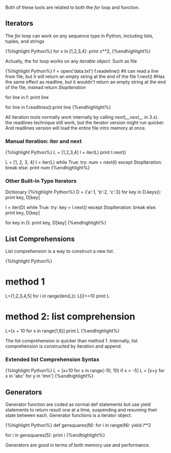Both of these tools are related to both the *for* loop and function.

## Iterators
The *for* loop can work on any sequence type in Python, including lists, tuples, and strings

{%highlight Python%}
for x in [1,2,3,4]: print x**2,
{%endhighlight%}

Actually, the for loop works on any *iterable object*. Such as file

{%highlight Python%}
f = open('data.txt')
f.readeline()         #it can read a line from file, but it will return an empty string at the end of the file
f.next()              #Has the same effect as readline, but it wouldn't return an empty string at the end of the file, instead return *StopIteration*

for line in f: print line

for line in f.readlines():print line
{%endhighlight%}

All iteration tools normally work internally by calling *next*(*\_\_next\_\_* in 3.x). the readlines technique still work, but the iterator version might run quicker. And readlines version will load the entire file intro memory at once.

### Manual Iteration: iter and next

{%highlight Python%}
L = [1,2,3,4]
I = iter(L)
print I.next()

L = [1, 2, 3, 4]
I = iter(L)
while True:
    try:
        num = next(I)
    except StopIteration:
        break
    else:
        print num
{%endhighlight%}

### Other Built-in Type Iterators
Dictionary
{%highlight Python%}
D = {'a':1, 'b':2, 'c':3}
for key in D.keys():
    print key, D[key]


I = iter(D)
while True:
    try:
        key = I.next()
    except StopIteration:
        break
    else:
        print key, D[key]

for key in D:
    print key, D[key]
{%endhighlight%}

## List Comprehensions
List comprehension is a way to construct a new list.

{%highlight Python%}
# method 1
L=[1,2,3,4,5]
for i in range(len(L)):
    L[i]+=10
print L

# method 2: list comprehension
L=[x + 10 for x in range(1,6)]
print L
{%endhighlight%}

The list comprehension is quicker than method 1. Internally, list comprehension is constructed by iteration and append.

### Extended list Comprehension Syntax

{%highlight Python%}
L = [x+10 for x in range(-10, 10) if x > -5]
L = [x+y for x in 'abc' for y in 'lmn']
{%endhighlight%}

## Generators
Generator function are coded as normal def statements but use yield statements to return result one at a time, suspending and resuming their state between each. Generator functions is a iterator object.

{%highlight Python%}
def gensquares(N):
    for i in range(N):
        yield i**2

for i in gensquares(5):
    print i
{%endhighlight%}

Generators are good in terms of both memory use and performance.
